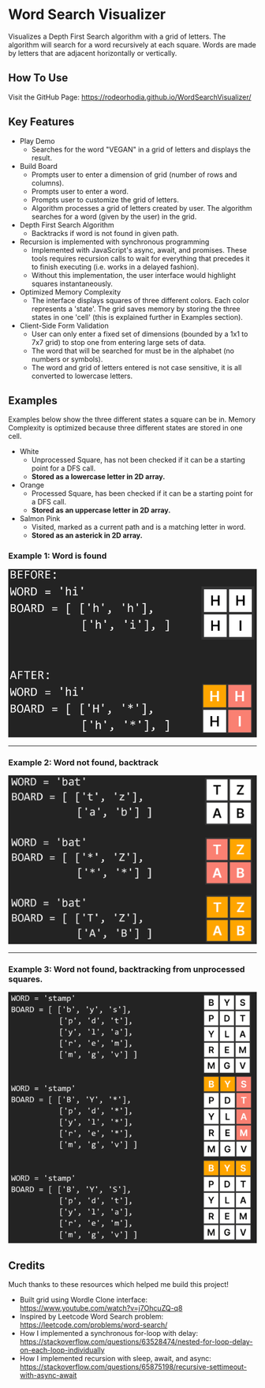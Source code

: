 # Word Search Visualizer

Visualizes a Depth First Search algorithm with a grid of letters. The algorithm will search for a word recursively at each square. Words are made by letters that are adjacent horizontally or vertically. 

## How To Use

Visit the GitHub Page: https://rodeorhodia.github.io/WordSearchVisualizer/

## Key Features

* Play Demo
    - Searches for the word "VEGAN" in a grid of letters and displays the result.
* Build Board
    - Prompts user to enter a dimension of grid (number of rows and columns).
    - Prompts user to enter a word.
    - Prompts user to customize the grid of letters.
    - Algorithm processes a grid of letters created by user. The algorithm searches for a word (given by the user) in the grid.
* Depth First Search Algorithm
    - Backtracks if word is not found in given path.
* Recursion is implemented with synchronous programming
    - Implemented with JavaScript's async, await, and promises. These  tools requires recursion calls to wait for everything that precedes it to finish executing (i.e. works in a delayed fashion).
    - Without this implementation, the user interface would highlight squares instantaneously.
* Optimized Memory Complexity
    - The interface displays squares of three different colors. Each color represents a 'state'. The grid saves memory by storing the three states in one 'cell' (this is explained further in Examples section).
* Client-Side Form Validation
    - User can only enter a fixed set of dimensions (bounded by a 1x1 to 7x7 grid) to stop one from entering large sets of data.
    - The word that will be searched for must be in the alphabet (no numbers or symbols).
    - The word and grid of letters entered is not case sensitive, it is all converted to lowercase letters.

## Examples

Examples below show the three different states a square can be in. Memory Complexity is optimized because three different states are stored in one cell.
 * White
    - Unprocessed Square, has not been checked if it can be a starting point for a DFS call.
    - **Stored as a lowercase letter in 2D array.**
 * Orange
    - Processed Square, has been checked if it can be a starting point for a DFS call.
    - **Stored as an uppercase letter in 2D array.**
 * Salmon Pink
    - Visited, marked as a current path and is a matching letter in word.
    - **Stored as an asterick in 2D array.**

### Example 1: Word is found
![Screenshot](example1Screenshot.png)

<hr>

### Example 2: Word not found, backtrack
![Screenshot](example2Screenshot.png)

<hr>

### Example 3: Word not found, backtracking from unprocessed squares.
![Screenshot](example3Screenshot.png)

## Credits

Much thanks to these resources which helped me build this project!

* Built grid using Wordle Clone interface: https://www.youtube.com/watch?v=j7OhcuZQ-q8
* Inspired by Leetcode Word Search problem: https://leetcode.com/problems/word-search/
* How I implemented a synchronous for-loop with delay: https://stackoverflow.com/questions/63528474/nested-for-loop-delay-on-each-loop-individually
* How I implemented recursion with sleep, await, and async: https://stackoverflow.com/questions/65875198/recursive-settimeout-with-async-await
